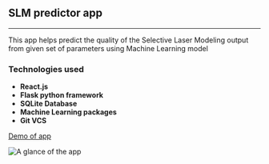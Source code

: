 ## SLM predictor app ##
<hr/>
<p>This app helps predict the quality of the Selective Laser Modeling output from given set of parameters using Machine Learning model </p>

### Technologies used ###
- **React.js**
- **Flask python framework**
- **SQLite Database**
- **Machine Learning packages**
- **Git VCS**

<a href="https://netlify.com">Demo of app</a>

![A glance of the app]("https://github.com/akbc1221/assets/blob/main/readme_img.png")